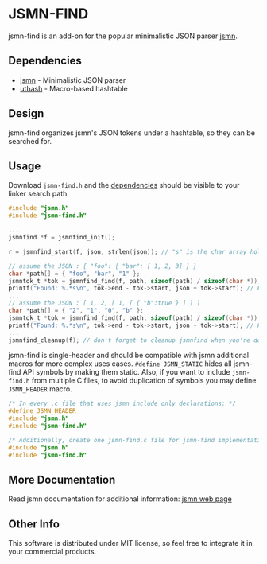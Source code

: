 JSMN-FIND
=========

jsmn-find is an add-on for the popular minimalistic JSON parser 
[jsmn](https://github.com/zserge/jsmn).

Dependencies
------------

* [jsmn](https://github.com/zserge/jsmn) - Minimalistic JSON parser
* [uthash](https://github.com/troydhanson/uthash) - Macro-based hashtable

Design
------

jsmn-find organizes jsmn's JSON tokens under a hashtable, so they can be
searched for.

Usage
-----

Download `jsmn-find.h` and the [dependencies](#dependencies) should be visible to your linker search path:

```c
#include "jsmn.h"
#include "jsmn-find.h"

...
jsmnfind *f = jsmnfind_init();

r = jsmnfind_start(f, json, strlen(json)); // "s" is the char array holding the json content

// assume the JSON : { "foo": { "bar": [ 1, 2, 3] } }
char *path[] = { "foo", "bar", "1" };
jsmntok_t *tok = jsmnfind_find(f, path, sizeof(path) / sizeof(char *));
printf("Found: %.*s\n", tok->end - tok->start, json + tok->start); // Found: 2
...
// assume the JSON : [ 1, 2, [ 1, [ { "b":true } ] ] ]
char *path[] = { "2", "1", "0", "b" };
jsmntok_t *tok = jsmnfind_find(f, path, sizeof(path) / sizeof(char *));
printf("Found: %.*s\n", tok->end - tok->start, json + tok->start); // Found: true
...
jsmnfind_cleanup(f); // don't forget to cleanup jsmnfind when you're done
```

jsmn-find is single-header and should be compatible with jsmn additional macros for more complex uses cases. `#define JSMN_STATIC` hides all jsmn-find API symbols by making them static. Also, if you want to include `jsmn-find.h` from multiple C files, to avoid duplication of symbols you may define `JSMN_HEADER` macro.

```c
/* In every .c file that uses jsmn include only declarations: */
#define JSMN_HEADER
#include "jsmn.h"
#include "jsmn-find.h"

/* Additionally, create one jsmn-find.c file for jsmn-find implementation: */
#include "jsmn.h"
#include "jsmn-find.h"
```

More Documentation
------------------

Read jsmn documentation for additional information:
[jsmn web page](http://zserge.com/jsmn.html)

Other Info
----------

This software is distributed under MIT license, so feel free to integrate it in your commercial products.

